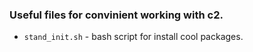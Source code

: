 ### Useful files for convinient working with c2.

* `stand_init.sh` - bash script for install cool packages.
